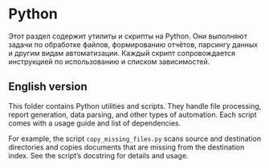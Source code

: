 # Python

Этот раздел содержит утилиты и скрипты на Python. Они выполняют задачи по обработке файлов, формированию отчётов, парсингу данных и другим видам автоматизации. Каждый скрипт сопровождается инструкцией по использованию и списком зависимостей.

## English version

This folder contains Python utilities and scripts. They handle file processing, report generation, data parsing, and other types of automation. Each script comes with a usage guide and list of dependencies.

For example, the script `copy_missing_files.py` scans source and destination directories and copies documents that are missing from the destination index. See the script’s docstring for details and usage.
